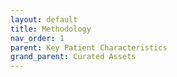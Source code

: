 ```yaml
---
layout: default
title: Methodology
nav_order: 1
parent: Key Patient Characteristics
grand_parent: Curated Assets
---
```

